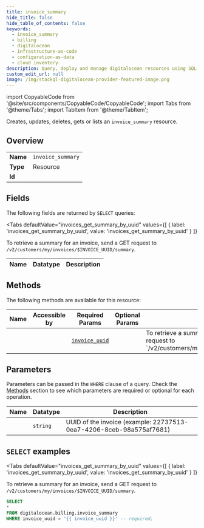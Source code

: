 ```yaml
--- 
title: invoice_summary
hide_title: false
hide_table_of_contents: false
keywords:
  - invoice_summary
  - billing
  - digitalocean
  - infrastructure-as-code
  - configuration-as-data
  - cloud inventory
description: Query, deploy and manage digitalocean resources using SQL
custom_edit_url: null
image: /img/stackql-digitalocean-provider-featured-image.png
---
```


import CopyableCode from '@site/src/components/CopyableCode/CopyableCode';
import Tabs from '@theme/Tabs';
import TabItem from '@theme/TabItem';

Creates, updates, deletes, gets or lists an <code>invoice_summary</code> resource.

## Overview
<table><tbody>
<tr><td><b>Name</b></td><td><code>invoice_summary</code></td></tr>
<tr><td><b>Type</b></td><td>Resource</td></tr>
<tr><td><b>Id</b></td><td><CopyableCode code="digitalocean.billing.invoice_summary" /></td></tr>
</tbody></table>

## Fields

The following fields are returned by `SELECT` queries:

<Tabs
    defaultValue="invoices_get_summary_by_uuid"
    values={[
        { label: 'invoices_get_summary_by_uuid', value: 'invoices_get_summary_by_uuid' }
    ]}
>
<TabItem value="invoices_get_summary_by_uuid">

To retrieve a summary for an invoice, send a GET request to  `/v2/customers/my/invoices/$INVOICE_UUID/summary`.

<table>
<thead>
    <tr>
    <th>Name</th>
    <th>Datatype</th>
    <th>Description</th>
    </tr>
</thead>
<tbody>
</tbody>
</table>
</TabItem>
</Tabs>

## Methods

The following methods are available for this resource:

<table>
<thead>
    <tr>
    <th>Name</th>
    <th>Accessible by</th>
    <th>Required Params</th>
    <th>Optional Params</th>
    <th>Description</th>
    </tr>
</thead>
<tbody>
<tr>
    <td><a href="#invoices_get_summary_by_uuid"><CopyableCode code="invoices_get_summary_by_uuid" /></a></td>
    <td><CopyableCode code="select" /></td>
    <td><a href="#parameter-invoice_uuid"><code>invoice_uuid</code></a></td>
    <td></td>
    <td>To retrieve a summary for an invoice, send a GET request to `/v2/customers/my/invoices/$INVOICE_UUID/summary`.</td>
</tr>
</tbody>
</table>

## Parameters

Parameters can be passed in the `WHERE` clause of a query. Check the [Methods](#methods) section to see which parameters are required or optional for each operation.

<table>
<thead>
    <tr>
    <th>Name</th>
    <th>Datatype</th>
    <th>Description</th>
    </tr>
</thead>
<tbody>
<tr id="parameter-invoice_uuid">
    <td><CopyableCode code="invoice_uuid" /></td>
    <td><code>string</code></td>
    <td>UUID of the invoice (example: 22737513-0ea7-4206-8ceb-98a575af7681)</td>
</tr>
</tbody>
</table>

## `SELECT` examples

<Tabs
    defaultValue="invoices_get_summary_by_uuid"
    values={[
        { label: 'invoices_get_summary_by_uuid', value: 'invoices_get_summary_by_uuid' }
    ]}
>
<TabItem value="invoices_get_summary_by_uuid">

To retrieve a summary for an invoice, send a GET request to `/v2/customers/my/invoices/$INVOICE_UUID/summary`.

```sql
SELECT
*
FROM digitalocean.billing.invoice_summary
WHERE invoice_uuid = '{{ invoice_uuid }}' -- required;
```
</TabItem>
</Tabs>
